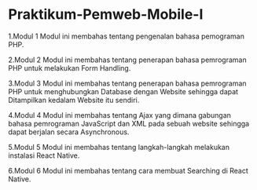 # Praktikum-Pemweb-Mobile-I

1.Modul 1
  Modul ini membahas tentang pengenalan bahasa pemograman PHP.

2.Modul 2 
  Modul ini membahas tentang penerapan bahasa pemrograman PHP untuk melakukan Form Handling.

3.Modul 3 
  Modul ini membahas tentang penerapan bahasa pemrograman PHP untuk menghubungkan Database dengan Website sehingga dapat Ditampilkan kedalam Website itu sendiri.

4.Modul 4 
  Modul ini membahas tentang Ajax yang dimana gabungan bahasa pemrograman JavaScript dan XML pada sebuah website sehingga dapat berjalan secara Asynchronous.

5.Modul 5 
  Modul ini membahas tentang langkah-langkah melakukan instalasi React Native.

6.Modul 6 
  Modul ini membahas tentang cara membuat Searching di React Native.
